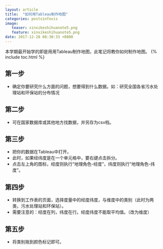 ```yaml
---
layout: article
title:  "如何用Tableau制作地图"
categories: postsinfovis
image:
   teaser: xinxikeshihuanote5.png
   feature: xinxikeshihuanote5.png
date: 2017-12-28 08:30:33 +0800
---
```

本学期最开始学的即是用用Tableau制作地图，此笔记将教你如何制作地图。
{% include toc.html %}


## 第一步
 -  确定你要研究什么方面的问题，想要得到什么数据。如：研究全国各省污水处理站和环保站的分布情况

## 第二步
 -  可在国家数据库或其他地方找数据，并另存为csv档。

## 第三步
 - 把你的数据在Tableau中打开。
 - 此时，如果经纬度是在一个单元格中，要右键点击拆分。
 - 点击左上角的图标，经度则执行“地理角色-经度”，纬度则执行“地理角色-纬度”。

## 第四步
 -  转换到工作表的页面，选择度量中的经度纬度，与维度中的类别（此时为两类，污水处理站和环保站）。
 - 需要注意的：经度在列，纬度在行。经度纬度不能取平均值。（改为维度）
## 第五步
 -  将类别拖到颜色标记即可。

